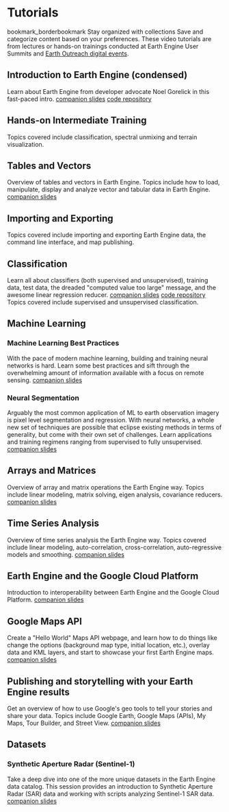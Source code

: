  
#  Tutorials 
bookmark_borderbookmark Stay organized with collections  Save and categorize content based on your preferences.
These video tutorials are from lectures or hands-on trainings conducted at Earth Engine User Summits and [Earth Outreach digital events](https://earthoutreachonair.withgoogle.com/). 
## Introduction to Earth Engine (condensed)
Learn about Earth Engine from developer advocate Noel Gorelick in this fast-paced intro.
[companion slides](https://docs.google.com/presentation/d/1iZtkBNzl2HBWFT0wEhwCov89kyiBO7rSHcmMa6WNMa8) [code repository](https://code.earthengine.google.com/?accept_repo=users/gorelick/EE101-B)
## Hands-on Intermediate Training
Topics covered include classification, spectral unmixing and terrain visualization.
## Tables and Vectors
Overview of tables and vectors in Earth Engine. Topics include how to load, manipulate, display and analyze vector and tabular data in Earth Engine.
[companion slides](https://docs.google.com/presentation/d/1D7rezUHPElCfYWHMRNBChHjbEv6nXDD8xnh7_YgyK6A/edit?usp=sharing)
## Importing and Exporting
Topics covered include importing and exporting Earth Engine data, the command line interface, and map publishing.
## Classification
Learn all about classifiers (both supervised and unsupervised), training data, test data, the dreaded "computed value too large" message, and the awesome linear regression reducer.
[companion slides](https://docs.google.com/presentation/d/1esEXY4rlyl3J2oXxfhSPBHQvxie_Fmda6wSDu_S2aQo) [code repository](https://code.earthengine.google.com/?accept_repo=users/akarbasi/simple_classifier)
Topics covered include supervised and unsupervised classification.
## Machine Learning
### Machine Learning Best Practices
With the pace of modern machine learning, building and training neural networks is hard. Learn some best practices and sift through the overwhelming amount of information available with a focus on remote sensing.
[companion slides](https://docs.google.com/presentation/d/1FCsI_X8tD3u5naij2apyzmYOBBsfd6xVWMV76y1JEqI)
### Neural Segmentation
Arguably the most common application of ML to earth observation imagery is pixel level segmentation and regression. With neural networks, a whole new set of techniques are possible that eclipse existing methods in terms of generality, but come with their own set of challenges. Learn applications and training regimens ranging from supervised to fully unsupervised.
[companion slides](https://docs.google.com/presentation/d/1LRhtWkSLcFh0LPlWaOnHYlQUIDoCTaLIW-DY07E_wMA)
## Arrays and Matrices
Overview of array and matrix operations the Earth Engine way. Topics include linear modeling, matrix solving, eigen analysis, covariance reducers.
[companion slides](https://docs.google.com/presentation/d/1lPtQPK008NkQ734wCRjHAQX2xFR3a0YZuRFX3SoOMZ0)
## Time Series Analysis
Overview of time series analysis the Earth Engine way. Topics covered include linear modeling, auto-correlation, cross-correlation, auto-regressive models and smoothing.
[companion slides](https://docs.google.com/presentation/d/1J1rUtf-bkfaJwYJY-tU17kzKI4U8FnF7Q2_VWqWdaak/edit?usp=sharing)
## Earth Engine and the Google Cloud Platform
Introduction to interoperability between Earth Engine and the Google Cloud Platform.
[companion slides](https://docs.google.com/presentation/d/1fEbJNe29e30s-J0vVTTLoD17nEqUUs84WNpImh6ss3U)
## Google Maps API
Create a "Hello World" Maps API webpage, and learn how to do things like change the options (background map type, initial location, etc.), overlay data and KML layers, and start to showcase your first Earth Engine maps.
[companion slides](https://docs.google.com/presentation/d/1bVZcXIog-igAXkhmq8KUbOYY3IZ5xw6BRf3TVqOcSf4)
## Publishing and storytelling with your Earth Engine results
Get an overview of how to use Google's geo tools to tell your stories and share your data. Topics include Google Earth, Google Maps (APIs), My Maps, Tour Builder, and Street View.
[companion slides](https://docs.google.com/presentation/d/13_H2ywA0MIlkhXuK-hhqB8YpO76Bqg8l0hM2xAWnvLk)
## Datasets
### Synthetic Aperture Radar (Sentinel-1)
Take a deep dive into one of the more unique datasets in the Earth Engine data catalog. This session provides an introduction to Synthetic Aperture Radar (SAR) data and working with scripts analyzing Sentinel-1 SAR data.
[companion slides](https://docs.google.com/presentation/d/e/2PACX-1vTT9Cw8ROlIPMgN3_k_M-zpPC97nrmuDf9dRy3q98xY-lLvi3HPlDaGbcR_pfbJNs4TBDZli9BC8WKL/pub?start=false&loop=false&delayms=3000)
